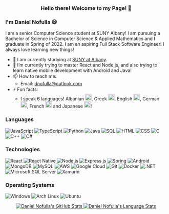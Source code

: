 <h3 align="center">Hello there! Welcome to my Page! 👋</h3>

### I'm Daniel Nofulla 😄

I am a senior Computer Science student at SUNY Albany! I am pursuing a Bachelor of Science in Computer Science & Applied Mathematics and I graduate in Spring of 2022. I am an aspiring Full Stack Software Engineer! I always love learning new things!

- 🏫 I am currently studying at <a href="https://www.albany.edu/">SUNY at Albany</a>.
- 🌱 I’m currently trying to master React and Node.js, and also trying to learn native mobile development with Android and Java!
- 📫 How to reach me: 
  - Email: <a href="mailto:dnofulla@outlook.com">dnofulla@outlook.com</a>
- ⚡ Fun facts: 
  - I speak 6 languages! Albanian <img src="https://cdn.britannica.com/00/6200-004-42B7690E/Flag-Albania.jpg" width="20px" />, Greek <img src="https://upload.wikimedia.org/wikipedia/commons/thumb/5/5c/Flag_of_Greece.svg/640px-Flag_of_Greece.svg.png" width="20px" />, English <img src="https://upload.wikimedia.org/wikipedia/en/thumb/a/a4/Flag_of_the_United_States.svg/1200px-Flag_of_the_United_States.svg.png" width="20px" />, German <img src="https://upload.wikimedia.org/wikipedia/en/thumb/b/ba/Flag_of_Germany.svg/1200px-Flag_of_Germany.svg.png" width="20px" />, French <img src="https://upload.wikimedia.org/wikipedia/en/thumb/c/c3/Flag_of_France.svg/1200px-Flag_of_France.svg.png" width="20px" /> and Japanese <img src="https://upload.wikimedia.org/wikipedia/en/thumb/9/9e/Flag_of_Japan.svg/800px-Flag_of_Japan.svg.png" width="20px" />! 

### Languages

![JavaScript](https://img.shields.io/badge/JavaScript-F7DF1E?style=for-the-badge&logo=javascript&logoColor=black)
![TypeScript](https://img.shields.io/badge/TypeScript-007ACC?style=for-the-badge&logo=typescript&logoColor=white)
![Python](https://img.shields.io/badge/Python-3776AB?style=for-the-badge&logo=python&logoColor=white)
![Java](https://img.shields.io/badge/Java-ED8B00?style=for-the-badge&logo=java&logoColor=white)
![SQL](https://img.shields.io/badge/-SQL-00000F?style=for-the-badge&logo=Microsoft-SQL-Server&logoColor=white)
![HTML](https://img.shields.io/badge/HTML5-E34F26?style=for-the-badge&logo=html5&logoColor=white)
![CSS](https://img.shields.io/badge/CSS3-1572B6?style=for-the-badge&logo=css3&logoColor=white)
![C](https://img.shields.io/badge/C-00599C?style=for-the-badge&logo=c&logoColor=white)
![C++](https://img.shields.io/badge/C%2B%2B-00599C?style=for-the-badge&logo=c%2B%2B&logoColor=white)
![C#](https://img.shields.io/badge/C%23-239120?style=for-the-badge&logo=c-sharp&logoColor=white)


### Technologies
![React](https://img.shields.io/badge/React-20232A?style=for-the-badge&logo=react&logoColor=61DAFB)
![React Native](https://img.shields.io/badge/React_Native-20232A?style=for-the-badge&logo=react&logoColor=61DAFB)
![Node.js](https://img.shields.io/badge/Node.js-43853D?style=for-the-badge&logo=node.js&logoColor=white)
![Express.js](https://img.shields.io/badge/Express.js-404D59?style=for-the-badge)
![Spring](https://img.shields.io/badge/Spring-6DB33F?style=for-the-badge&logo=spring&logoColor=white)
![Android](https://img.shields.io/badge/Android-3DDC84?style=for-the-badge&logo=android&logoColor=white)
![MongoDB](https://img.shields.io/badge/MongoDB-4EA94B?style=for-the-badge&logo=mongodb&logoColor=white)
![MySQL](https://img.shields.io/badge/MySQL-00000F?style=for-the-badge&logo=mysql&logoColor=white)
![AWS](https://img.shields.io/badge/Amazon_AWS-232F3E?style=for-the-badge&logo=amazon-aws&logoColor=white)
![Google Cloud](https://img.shields.io/badge/Google_Cloud-4285F4?style=for-the-badge&logo=google-cloud&logoColor=white)
![Git](https://img.shields.io/badge/-Git-FF5722?style=for-the-badge&logo=git&logoColor=white)
![Docker](https://img.shields.io/badge/-Docker-0077B5?style=for-the-badge&logo=Docker&logoColor=white)
![.NET](https://img.shields.io/badge/.NET-5C2D91?style=for-the-badge&logo=.net&logoColor=white)
![Microsoft SQL Server](https://img.shields.io/badge/Microsoft_SQL_Server-CC2927?style=for-the-badge&logo=microsoft-sql-server&logoColor=white)
![Xamarin](https://img.shields.io/badge/Xamarin-3498DB?style=for-the-badge&logo=xamarin&logoColor=white)


### Operating Systems
![Windows](https://img.shields.io/badge/Windows-0078D6?style=for-the-badge&logo=windows&logoColor=white)
![Arch Linux](https://img.shields.io/badge/Arch_Linux-1793D1?style=for-the-badge&logo=arch-linux&logoColor=white)
![Ubuntu](https://img.shields.io/badge/Ubuntu-E95420?style=for-the-badge&logo=ubuntu&logoColor=white)


<p align="center">
<a href="https://github.com/dnofulla">
 <img src="https://github-readme-stats.vercel.app/api?username=DNofulla&count_private=true&theme=radical&border_color=5ECF76" alt="Daniel Nofulla's GitHub Stats" />
 <img src="https://github-readme-stats.vercel.app/api/top-langs/?username=DNofulla&layout=compact&count_private=true&langs_count=10&theme=radical&border_color=5ECF76&hide=AngelScript, Racket, Shell" alt="Daniel Nofulla's Language Stats" />
</a>
</p>
